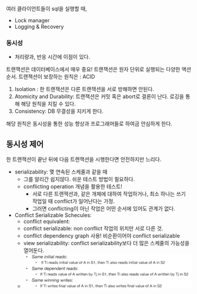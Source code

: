여러 클라이언트들이 sql을 실행할 때, 
- Lock manager
- Logging & Recovery

### 동시성
- 처리량과, 반응 시간에 이점이 있다. 

트랜잭션은 데이터베이스에서 매우 중요! 
트랜잭션은 원자 단위로 실행되는 다양한 액션 순서. 
트랜잭션이 보장하는 원칙은 : ACID
1. Isolation : 한 트랜잭션은 다른 트랜잭션을 서로 방해하면 안된다. 
2. Atomicity and Durability: 트랜잭션은 커밋 혹은 abort로 결론이 난다. 로깅을 통해 해당 원칙을 지킬 수 있다. 
3. Consistency: DB 무결성을 지키게 한다. 

해당 원칙은 동시성을 통한 성능 향상과 프로그래머들로 하여금 안심하게 한다. 

## 동시성 제어
한 트랜잭션이 끝난 뒤에 다음 트랜잭션을 시행한다면 안전하지만 느리다.
- serializability: 몇 연속된 스케줄과 같을 때 
  - 그를 알리간 쉽지않다. 쉬운 테스트 방법이 필요하다.
  - conflicting operation 개념을 활용한 테스트! 
    - 서로 다른 트랜잭션과, 같은 개체에 대하여 작업하거나, 최소 하나는 쓰기 작업일 때 conflict가 일어난다는 가정.
    - 그러면 conflicting이 아닌 작업은 어떤 순서에 있어도 관계가 없다.
- Conflict Serializable Schecules:
  - conflict equivalent: 
  - conflict serializable: non conflict 작업의 위치만 서로 다른 것. 
  - conflict dependency graph 사용! 비순환이어야 conflict serializable
  - view serializability: conflict serializability보다 더 많은 스케줄의 가능성을 열어둔다. 
  - ![img_51.png](img_51.png)